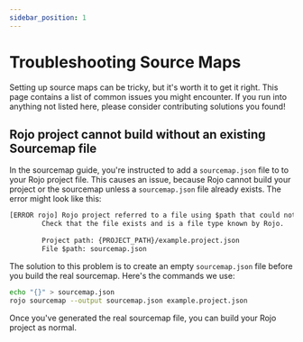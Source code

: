 ```yaml
---
sidebar_position: 1
---
```


# Troubleshooting Source Maps

Setting up source maps can be tricky, but it's worth it to get it right. This page contains a list of common issues you
might encounter. If you run into anything not listed here, please consider contributing solutions you found!

## Rojo project cannot build without an existing Sourcemap file

In the sourcemap guide, you're instructed to add a `sourcemap.json` file to to your Rojo project file. This causes an
issue, because Rojo cannot build your project or the sourcemap unless a `sourcemap.json` file already exists. The error
might look like this:

```txt
[ERROR rojo] Rojo project referred to a file using $path that could not be turned into a Roblox Instance by Rojo.
        Check that the file exists and is a file type known by Rojo.
        
        Project path: {PROJECT_PATH}/example.project.json
        File $path: sourcemap.json
```

The solution to this problem is to create an empty `sourcemap.json` file before you build the real sourcemap. Here's the
commands we use:

```sh
echo "{}" > sourcemap.json
rojo sourcemap --output sourcemap.json example.project.json
```

Once you've generated the real sourcemap file, you can build your Rojo project as normal.
